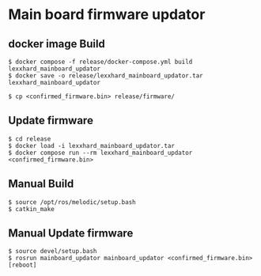 # Main board firmware updator

## docker image Build
```shell
$ docker compose -f release/docker-compose.yml build lexxhard_mainboard_updator
$ docker save -o release/lexxhard_mainboard_updator.tar lexxhard_mainboard_updator

$ cp <confirmed_firmware.bin> release/firmware/

```
## Update firmware
```shell
$ cd release
$ docker load -i lexxhard_mainboard_updator.tar
$ docker compose run --rm lexxhard_mainboard_updator <confirmed_firmware.bin>
```
## Manual Build
```shell
$ source /opt/ros/melodic/setup.bash
$ catkin_make
```
## Manual Update firmware
```shell
$ source devel/setup.bash
$ rosrun mainboard_updator mainboard_updator <confirmed_firmware.bin> [reboot]
```